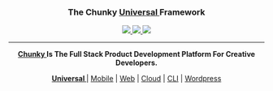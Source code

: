 <h3 align="center"> The Chunky <a href="http://chunky.io/universal">Universal </a>
Framework </h3>

<p align="center">
    <a href="https://www.npmjs.com/package/react-chunky"> <img src="https://img.shields.io/npm/v/react-chunky.svg"> </a>
    <a href="https://circleci.com/gh/react-chunky/react-chunky"> <img src="https://circleci.com/gh/react-chunky/react-chunky.svg"> </a>
    <a href="https://codeclimate.com/github/react-chunky/react-chunky"> <img src="https://codeclimate.com/github/react-chunky/react-chunky/badges/coverage.svg"> </a>
</p>

<hr/>

<p align="center">
<strong>
<a href="http://chunky.io"> Chunky </a> Is The Full Stack Product Development Platform For Creative Developers. </strong>
</p>

<p align="center">
  <strong>  <a href="http://chunky.io/universal"> Universal </a> </strong>  |
  <a href="http://chunky.io/mobile">Mobile</a> |
  <a href="http://chunky.io/web">Web</a> |
  <a href="http://chunky.io/cloud">Cloud</a> |
  <a href="http://chunky.io/cli">CLI</a> |
  <a href="http://chunky.io/wordpress">Wordpress</a>
</p>

<p align="center">

</p>
